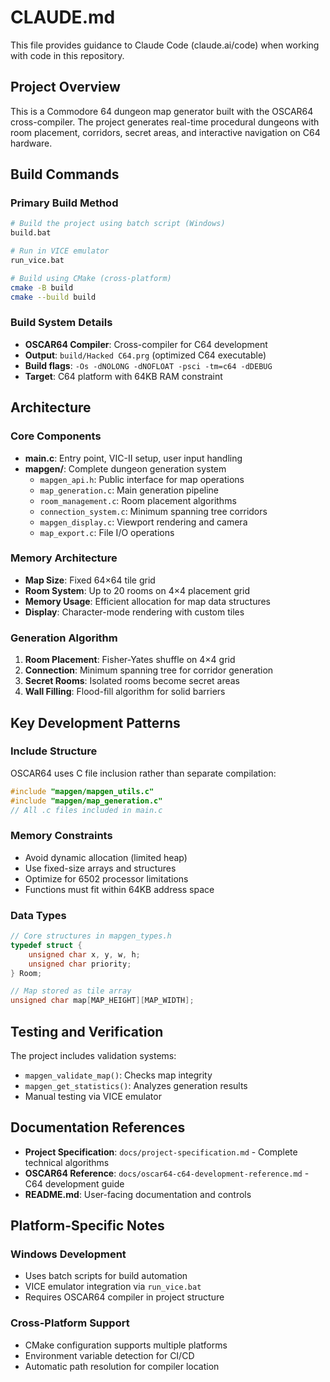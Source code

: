 # CLAUDE.md

This file provides guidance to Claude Code (claude.ai/code) when working with code in this repository.

## Project Overview

This is a Commodore 64 dungeon map generator built with the OSCAR64 cross-compiler. The project generates real-time procedural dungeons with room placement, corridors, secret areas, and interactive navigation on C64 hardware.

## Build Commands

### Primary Build Method
```bash
# Build the project using batch script (Windows)
build.bat

# Run in VICE emulator
run_vice.bat

# Build using CMake (cross-platform)
cmake -B build
cmake --build build
```

### Build System Details
- **OSCAR64 Compiler**: Cross-compiler for C64 development
- **Output**: `build/Hacked C64.prg` (optimized C64 executable)
- **Build flags**: `-Os -dNOLONG -dNOFLOAT -psci -tm=c64 -dDEBUG`
- **Target**: C64 platform with 64KB RAM constraint

## Architecture

### Core Components
- **main.c**: Entry point, VIC-II setup, user input handling
- **mapgen/**: Complete dungeon generation system
  - `mapgen_api.h`: Public interface for map operations
  - `map_generation.c`: Main generation pipeline
  - `room_management.c`: Room placement algorithms
  - `connection_system.c`: Minimum spanning tree corridors
  - `mapgen_display.c`: Viewport rendering and camera
  - `map_export.c`: File I/O operations

### Memory Architecture
- **Map Size**: Fixed 64×64 tile grid
- **Room System**: Up to 20 rooms on 4×4 placement grid
- **Memory Usage**: Efficient allocation for map data structures
- **Display**: Character-mode rendering with custom tiles

### Generation Algorithm
1. **Room Placement**: Fisher-Yates shuffle on 4×4 grid
2. **Connection**: Minimum spanning tree for corridor generation
3. **Secret Rooms**: Isolated rooms become secret areas
4. **Wall Filling**: Flood-fill algorithm for solid barriers

## Key Development Patterns

### Include Structure
OSCAR64 uses C file inclusion rather than separate compilation:
```c
#include "mapgen/mapgen_utils.c"
#include "mapgen/map_generation.c"
// All .c files included in main.c
```

### Memory Constraints
- Avoid dynamic allocation (limited heap)
- Use fixed-size arrays and structures
- Optimize for 6502 processor limitations
- Functions must fit within 64KB address space

### Data Types
```c
// Core structures in mapgen_types.h
typedef struct {
    unsigned char x, y, w, h;
    unsigned char priority;
} Room;

// Map stored as tile array
unsigned char map[MAP_HEIGHT][MAP_WIDTH];
```

## Testing and Verification

The project includes validation systems:
- `mapgen_validate_map()`: Checks map integrity
- `mapgen_get_statistics()`: Analyzes generation results
- Manual testing via VICE emulator

## Documentation References

- **Project Specification**: `docs/project-specification.md` - Complete technical algorithms
- **OSCAR64 Reference**: `docs/oscar64-c64-development-reference.md` - C64 development guide
- **README.md**: User-facing documentation and controls

## Platform-Specific Notes

### Windows Development
- Uses batch scripts for build automation
- VICE emulator integration via `run_vice.bat`
- Requires OSCAR64 compiler in project structure

### Cross-Platform Support
- CMake configuration supports multiple platforms
- Environment variable detection for CI/CD
- Automatic path resolution for compiler location